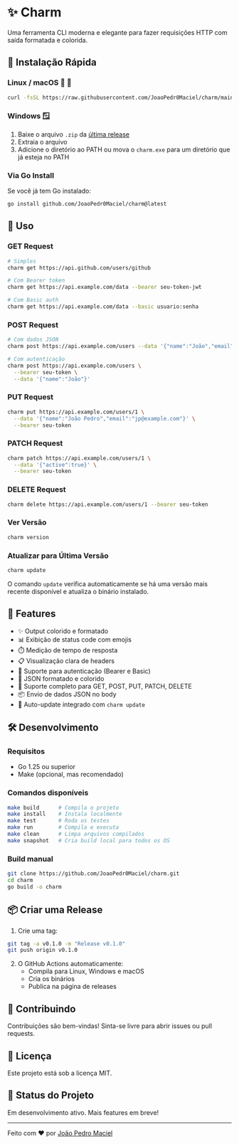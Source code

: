 # ✨ Charm

Uma ferramenta CLI moderna e elegante para fazer requisições HTTP com saída formatada e colorida.

## 🚀 Instalação Rápida

### Linux / macOS 🐧 🍎

```bash
curl -fsSL https://raw.githubusercontent.com/JoaoPedr0Maciel/charm/main/install.sh | bash
```

### Windows 🪟

1. Baixe o arquivo `.zip` da [última release](https://github.com/JoaoPedr0Maciel/charm/releases/latest)
2. Extraia o arquivo
3. Adicione o diretório ao PATH ou mova o `charm.exe` para um diretório que já esteja no PATH

### Via Go Install

Se você já tem Go instalado:

```bash
go install github.com/JoaoPedr0Maciel/charm@latest
```

## 📖 Uso

### GET Request

```bash
# Simples
charm get https://api.github.com/users/github

# Com Bearer token
charm get https://api.example.com/data --bearer seu-token-jwt

# Com Basic auth
charm get https://api.example.com/data --basic usuario:senha
```

### POST Request

```bash
# Com dados JSON
charm post https://api.example.com/users --data '{"name":"João","email":"joao@example.com"}'

# Com autenticação
charm post https://api.example.com/users \
  --bearer seu-token \
  --data '{"name":"João"}'
```

### PUT Request

```bash
charm put https://api.example.com/users/1 \
  --data '{"name":"João Pedro","email":"jp@example.com"}' \
  --bearer seu-token
```

### PATCH Request

```bash
charm patch https://api.example.com/users/1 \
  --data '{"active":true}' \
  --bearer seu-token
```

### DELETE Request

```bash
charm delete https://api.example.com/users/1 --bearer seu-token
```

### Ver Versão

```bash
charm version
```

### Atualizar para Última Versão

```bash
charm update
```

O comando `update` verifica automaticamente se há uma versão mais recente disponível e atualiza o binário instalado.

## 🎨 Features

- ✨ Output colorido e formatado
- 📊 Exibição de status code com emojis
- ⏱️ Medição de tempo de resposta
- 📋 Visualização clara de headers
- 🎯 Suporte para autenticação (Bearer e Basic)
- 🌈 JSON formatado e colorido
- 🚀 Suporte completo para GET, POST, PUT, PATCH, DELETE
- 📦 Envio de dados JSON no body
- 🔄 Auto-update integrado com `charm update`

## 🛠️ Desenvolvimento

### Requisitos

- Go 1.25 ou superior
- Make (opcional, mas recomendado)

### Comandos disponíveis

```bash
make build      # Compila o projeto
make install    # Instala localmente
make test       # Roda os testes
make run        # Compila e executa
make clean      # Limpa arquivos compilados
make snapshot   # Cria build local para todos os OS
```

### Build manual

```bash
git clone https://github.com/JoaoPedr0Maciel/charm.git
cd charm
go build -o charm
```

## 📦 Criar uma Release

1. Crie uma tag:
```bash
git tag -a v0.1.0 -m "Release v0.1.0"
git push origin v0.1.0
```

2. O GitHub Actions automaticamente:
   - Compila para Linux, Windows e macOS
   - Cria os binários
   - Publica na página de releases

## 🤝 Contribuindo

Contribuições são bem-vindas! Sinta-se livre para abrir issues ou pull requests.

## 📝 Licença

Este projeto está sob a licença MIT.

## 🌟 Status do Projeto

Em desenvolvimento ativo. Mais features em breve!

---

Feito com ❤️ por [João Pedro Maciel](https://github.com/JoaoPedr0Maciel)

